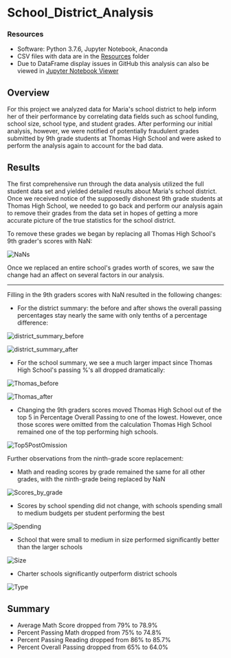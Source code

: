 # School_District_Analysis

### Resources
- Software: Python 3.7.6, Jupyter Notebook, Anaconda
- CSV files with data are in the [Resources](https://github.com/adampaseltiner/School_District_Analysis/tree/main/Resources) folder
- Due to DataFrame display issues in GitHub this analysis can also be viewed in [Jupyter Notebook Viewer](https://nbviewer.jupyter.org/github/adampaseltiner/School_District_Analysis/blob/main/PyCitySchools_Challenge.ipynb)

## Overview
For this project we analyzed data for Maria's school district to help inform her of their performance by correlating data fields such as school funding, school size, school type, and student grades. After performing our initial analysis, however, we were notified of potentially fraudulent grades submitted by 9th grade students at Thomas High School and were asked to perform the analysis again to account for the bad data. 

## Results

The first comprehensive run through the data analysis utilized the full student data set and yielded detailed results about Maria's school district. Once we received notice of the supposedly dishonest 9th grade students at Thomas High School, we needed to go back and perform our analysis again to remove their grades from the data set in hopes of getting a more accurate picture of the true statistics for the school district. 

To remove these grades we began by replacing all Thomas High School's 9th grader's scores with NaN:

![NaNs](https://user-images.githubusercontent.com/82347825/118382059-4838e000-b5bf-11eb-9b71-3110caac7aa3.png)

Once we replaced an entire school's grades worth of scores, we saw the change had an affect on several factors in our analysis.

---

Filling in the 9th graders scores with NaN resulted in the following changes:
- For the district summary: the before and after shows the overall passing percentages stay nearly the same with only tenths of a percentage difference:

![district_summary_before](https://user-images.githubusercontent.com/82347825/118382142-71a63b80-b5c0-11eb-837b-3e06ec75ba3b.png)

![district_summary_after](https://user-images.githubusercontent.com/82347825/118382996-2859ea00-b5c8-11eb-8a9e-61803ba94975.png)

- For the school summary, we see a much larger impact since Thomas High School's passing %'s all dropped dramatically:

![Thomas_before](https://user-images.githubusercontent.com/82347825/118383419-6b698c80-b5cb-11eb-8cc8-786abe714c52.png)
  
![Thomas_after](https://user-images.githubusercontent.com/82347825/118383421-6d335000-b5cb-11eb-8386-27fc6571b7aa.png)

- Changing the 9th graders scores moved Thomas High School out of the top 5 in Percentage Overall Passing to one of the lowest. However, once those scores were omitted from the calculation Thomas High School remained one of the top performing high schools.

![Top5PostOmission](https://user-images.githubusercontent.com/82347825/118384105-79baa700-b5d1-11eb-865b-8e0c6141aca1.png)

Further observations from the ninth-grade score replacement:
- Math and reading scores by grade remained the same for all other grades, with the ninth-grade being replaced by NaN

![Scores_by_grade](https://user-images.githubusercontent.com/82347825/118384353-71fc0200-b5d3-11eb-89d6-67a8ca7150de.png)

- Scores by school spending did not change, with schools spending small to medium budgets per student performing the best

![Spending](https://user-images.githubusercontent.com/82347825/118384449-08c8be80-b5d4-11eb-839d-c0c7a8ea57bb.png)

- School that were small to medium in size performed significantly better than the larger schools

![Size](https://user-images.githubusercontent.com/82347825/118384482-4fb6b400-b5d4-11eb-9bab-7232f86cd5f0.png)

- Charter schools significantly outperform district schools

![Type](https://user-images.githubusercontent.com/82347825/118384511-82f94300-b5d4-11eb-8ef6-ebe24944888c.png)

## Summary
  - Average Math Score dropped from 79% to 78.9%
  - Percent Passing Math dropped from 75% to 74.8%
  - Percent Passing Reading dropped from 86% to 85.7%
  - Percent Overall Passing dropped from 65% to 64.0%


